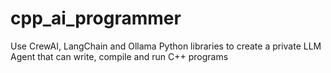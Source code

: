 # cpp_ai_programmer
Use CrewAI, LangChain and Ollama Python libraries to create a private LLM Agent that can write, compile and run C++ programs
